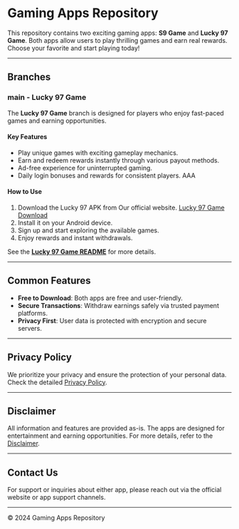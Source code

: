 # Gaming Apps Repository  

This repository contains two exciting gaming apps: **S9 Game** and **Lucky 97 Game**. Both apps allow users to play thrilling games and earn real rewards. Choose your favorite and start playing today!  

---

## Branches  

### 
### main - Lucky 97 Game  
The **Lucky 97 Game** branch is designed for players who enjoy fast-paced games and earning opportunities.  

#### Key Features  
- Play unique games with exciting gameplay mechanics.  
- Earn and redeem rewards instantly through various payout methods.  
- Ad-free experience for uninterrupted gaming.  
- Daily login bonuses and rewards for consistent players. AAA 

#### How to Use  
1. Download the Lucky 97 APK from Our official website. [Lucky 97 Game Download](http://lucky97game.co/) 
2. Install it on your Android device.  
3. Sign up and start exploring the available games.  
4. Enjoy rewards and instant withdrawals.  

See the **[Lucky 97 Game README](#)** for more details.  

---

## Common Features  
- **Free to Download**: Both apps are free and user-friendly.  
- **Secure Transactions**: Withdraw earnings safely via trusted payment platforms.  
- **Privacy First**: User data is protected with encryption and secure servers.  

---

## Privacy Policy  

We prioritize your privacy and ensure the protection of your personal data. Check the detailed [Privacy Policy](#).  

---

## Disclaimer  

All information and features are provided as-is. The apps are designed for entertainment and earning opportunities. For more details, refer to the [Disclaimer](#).  

---

## Contact Us  

For support or inquiries about either app, please reach out via the official website or app support channels.  

---

© 2024 Gaming Apps Repository  
